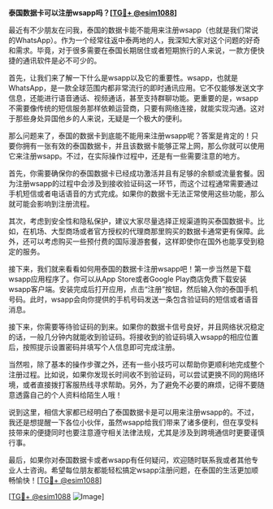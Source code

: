 **泰国数据卡可以注册wsapp吗？[[TG💪+ @esim1088](https://t.me/s/esim1088)]**

最近有不少朋友在问我，泰国的数据卡能不能用来注册wsapp（也就是我们常说的WhatsApp）。作为一个经常往返中泰两地的人，我深知大家对这个问题的好奇和需求。毕竟，对于很多需要在泰国长期居住或者短期旅行的人来说，一款方便快捷的通讯软件是必不可少的。

首先，让我们来了解一下什么是wsapp以及它的重要性。wsapp，也就是WhatsApp，是一款全球范围内都非常流行的即时通讯应用。它不仅能够发送文字信息，还能进行语音通话、视频通话，甚至支持群聊功能。更重要的是，wsapp不需要像传统的短信服务那样依赖运营商，只要有网络连接，就能实现沟通。这对于那些身处异国他乡的人来说，无疑是一个极大的便利。

那么问题来了，泰国的数据卡到底能不能用来注册wsapp呢？答案是肯定的！只要你拥有一张有效的泰国数据卡，并且该数据卡能够正常上网，那么你就可以使用它来注册wsapp。不过，在实际操作过程中，还是有一些需要注意的地方。

首先，你需要确保你的泰国数据卡已经成功激活并且有足够的余额或流量套餐。因为注册wsapp的过程中会涉及到接收验证码这一环节，而这个过程通常需要通过手机短信或者电话语音的方式完成。如果你的数据卡无法正常使用这些功能，那么就可能会影响到注册流程。

其次，考虑到安全性和隐私保护，建议大家尽量选择正规渠道购买泰国数据卡。比如，在机场、大型商场或者官方授权的代理商那里购买的数据卡通常更有保障。此外，还可以考虑购买一些预付费的国际漫游套餐，这样即使你在国外也能享受到稳定的服务。

接下来，我们就来看看如何用泰国的数据卡注册wsapp吧！第一步当然是下载wsapp应用程序了。你可以从App Store或者Google Play商店免费下载安装wsapp客户端。安装完成后打开应用，点击“注册”按钮，然后输入你的泰国手机号码。此时，wsapp会向你提供的手机号码发送一条包含验证码的短信或者语音消息。

接下来，你需要等待验证码的到来。如果你的数据卡信号良好，并且网络状况稳定的话，一般几分钟内就能收到验证码。将接收到的验证码填入wsapp的相应位置后，按照提示设置密码并填写个人信息即可完成注册。

当然啦，除了基本的操作步骤之外，还有一些小技巧可以帮助你更顺利地完成整个注册过程。比如说，如果你发现长时间收不到验证码，可以尝试更换不同的网络环境，或者直接拨打客服热线寻求帮助。另外，为了避免不必要的麻烦，记得不要随意透露自己的个人资料给陌生人哦！

说到这里，相信大家都已经明白了泰国数据卡是可以用来注册wsapp的。不过，我还是想提醒一下各位小伙伴，虽然wsapp给我们带来了诸多便利，但在享受科技带来的便捷同时也要注意遵守相关法律法规，尤其是涉及到跨境通信时更要谨慎行事。

最后，如果你对泰国数据卡或者wsapp有任何疑问，欢迎随时联系我或者其他专业人士咨询。希望每位朋友都能轻松搞定wsapp注册问题，在泰国的生活更加顺畅愉快！[[TG💪+ @esim1088](https://t.me/s/esim1088)]

[[TG💪+ @esim1088](https://t.me/s/esim1088) ![Image](https://i.postimg.cc/4NQfJmqS/Snipaste-2025-05-13-00-14-12.png)]